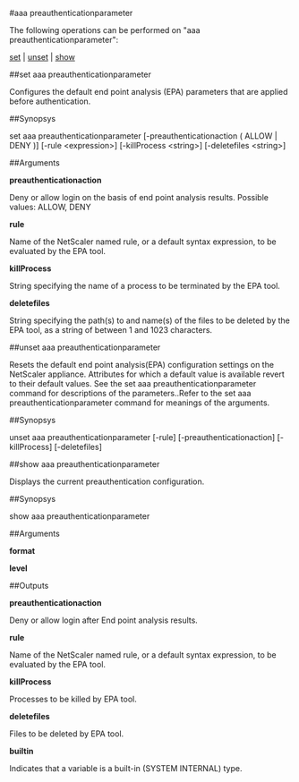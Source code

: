 #aaa preauthenticationparameter

The following operations can be performed on "aaa preauthenticationparameter":


[set](#set-aaa-preauthenticationparameter) | [unset](#unset-aaa-preauthenticationparameter) | [show](#show-aaa-preauthenticationparameter)

##set aaa preauthenticationparameter

Configures the default end point analysis (EPA) parameters that are applied before authentication.


##Synopsys

set aaa preauthenticationparameter [-preauthenticationaction ( ALLOW | DENY )] [-rule &lt;expression>] [-killProcess &lt;string>] [-deletefiles &lt;string>]


##Arguments

<b>preauthenticationaction</b>
Deny or allow login on the basis of end point analysis results. Possible values: ALLOW, DENY

<b>rule</b>
Name of the NetScaler named rule, or a default syntax expression, to be evaluated by the EPA tool.

<b>killProcess</b>
String specifying the name of a process to be terminated by the EPA tool.

<b>deletefiles</b>
String specifying the path(s) to and name(s) of the files to be deleted by the EPA tool, as a string of between 1 and 1023 characters.



##unset aaa preauthenticationparameter

Resets the default end point analysis(EPA) configuration settings on the NetScaler appliance. Attributes for which a default value is available revert to their default values. See the set aaa preauthenticationparameter command for descriptions of the parameters..Refer to the set aaa preauthenticationparameter command for meanings of the arguments.


##Synopsys

unset aaa preauthenticationparameter [-rule] [-preauthenticationaction] [-killProcess] [-deletefiles]


##show aaa preauthenticationparameter

Displays the current preauthentication configuration.


##Synopsys

show aaa preauthenticationparameter


##Arguments

<b>format</b>

<b>level</b>



##Outputs

<b>preauthenticationaction</b>
Deny or allow login after End point analysis results.

<b>rule</b>
Name of the NetScaler named rule, or a default syntax expression, to be evaluated by the EPA tool.

<b>killProcess</b>
Processes to be killed by EPA tool.

<b>deletefiles</b>
Files to be deleted by EPA tool.

<b>builtin</b>
Indicates that a variable is a built-in (SYSTEM INTERNAL) type.




